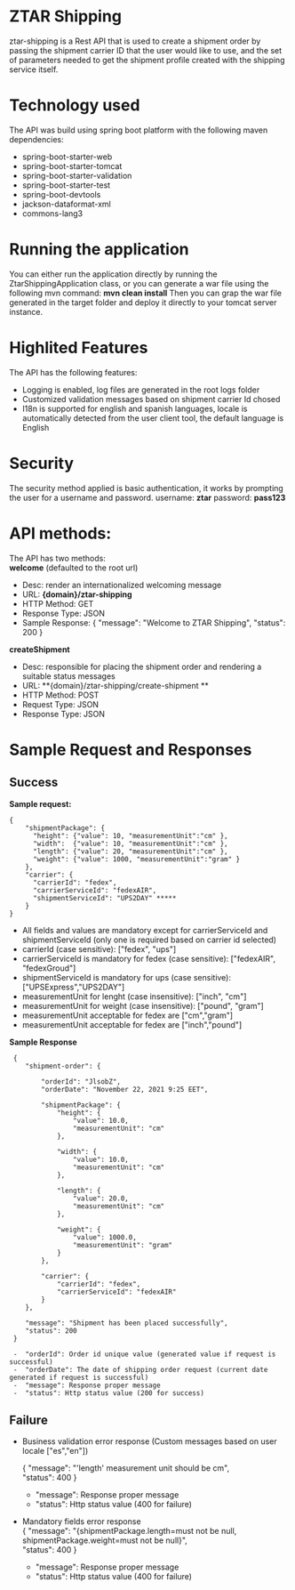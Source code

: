 # ZTAR Shipping
ztar-shipping is a Rest API that is used to create a shipment order by passing the shipment carrier ID that the user would like to use, and the set of parameters needed to get the shipment profile created with the shipping service itself.

# Technology used
The API was build using spring boot platform with the following maven dependencies:

-  spring-boot-starter-web
-  spring-boot-starter-tomcat
-  spring-boot-starter-validation
-  spring-boot-starter-test
-  spring-boot-devtools
-  jackson-dataformat-xml
-  commons-lang3

# Running the application
You can either run the application directly by running the ZtarShippingApplication class, or you can generate a war file
using the following mvn command: 
**mvn clean install**
Then you can grap the war file generated in the target folder and deploy it directly to your tomcat server instance.

# Highlited Features
The API has the following features:
- Logging is enabled, log files are generated in the root logs folder
- Customized validation messages based on shipment carrier Id chosed
- I18n is supported for english and spanish languages, locale is automatically detected from the user client tool, 
    the default language is English

# Security
The security method applied is basic authentication, it works by prompting the user for a username and password.
username: **ztar**
password: **pass123**

# API methods:
The API has two methods:  
**welcome** (defaulted to the root url) 
  - Desc: render an internationalized welcoming message
  - URL: **{domain}/ztar-shipping**
  - HTTP Method: GET
  - Response Type: JSON
  - Sample Response:
    { "message": "Welcome to ZTAR Shipping", "status": 200 }
  
  
**createShipment** 
  - Desc: responsible for placing the shipment order and rendering a suitable status messages
  - URL: **{domain}/ztar-shipping/create-shipment ** 
  - HTTP Method: POST
  - Request Type: JSON
  - Response Type: JSON
 
 # Sample Request and Responses 
 
 **Success**
 ------------
  
  **Sample request:**
  
    {
        "shipmentPackage": {
          "height": {"value": 10, "measurementUnit":"cm" },
          "width":  {"value": 10, "measurementUnit":"cm" },
          "length": {"value": 20, "measurementUnit":"cm" },
          "weight": {"value": 1000, "measurementUnit":"gram" }
        },
        "carrier": {
          "carrierId": "fedex",
          "carrierServiceId": "fedexAIR",
          "shipmentServiceId": "UPS2DAY" *****
        }
    }

  - All fields and values are mandatory except for carrierServiceId and shipmentServiceId (only one is required based on carrier id selected)
  - carrierId (case sensitive): ["fedex", "ups"] 
  - carrierServiceId is mandatory for fedex (case sensitive): ["fedexAIR", "fedexGroud"]
  - shipmentServiceId is mandatory for ups (case sensitive): ["UPSExpress","UPS2DAY"]
  - measurementUnit for lenght (case insensitive): ["inch", "cm"] 
  - measurementUnit for weight (case insensitive): ["pound", "gram"] 
  - measurementUnit acceptable for fedex are ["cm","gram"]
  - measurementUnit acceptable for fedex are ["inch","pound"]

  **Sample Response**
  
     { 
        "shipment-order": {
        
            "orderId": "JlsobZ",
            "orderDate": "November 22, 2021 9:25 EET",
        
            "shipmentPackage": {
                "height": {
                    "value": 10.0,
                    "measurementUnit": "cm"
                },
                
                "width": {
                    "value": 10.0,
                    "measurementUnit": "cm"
                },
                
                "length": {
                    "value": 20.0,
                    "measurementUnit": "cm"
                },
                
                "weight": {
                    "value": 1000.0,
                    "measurementUnit": "gram"
                }
            },
            
            "carrier": {
                "carrierId": "fedex",
                "carrierServiceId": "fedexAIR"
            }
        },
        
        "message": "Shipment has been placed successfully",
        "status": 200
     }
     
     -  "orderId": Order id unique value (generated value if request is successful)
     -  "orderDate": The date of shipping order request (current date generated if request is successful)
     -  "message": Response proper message
     -  "status": Http status value (200 for success)
            
 **Failure**             
 -----------
 
 - Business validation error response (Custom messages based on user locale ["es","en"])  
 
      {
        "message": "'length' measurement unit should be cm",  
        "status": 400
      }
  
     -  "message": Response proper message
     -  "status": Http status value (400 for failure)
     
 - Mandatory fields error response   
     {
        "message": "{shipmentPackage.length=must not be null, shipmentPackage.weight=must not be null}",          
        "status": 400
     }

     -  "message": Response proper message
     -  "status": Http status value (400 for failure)
     
